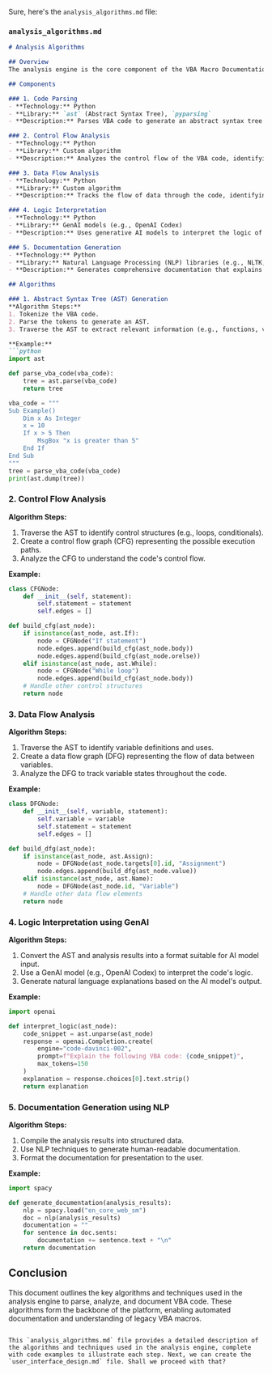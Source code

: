 Sure, here's the `analysis_algorithms.md` file:

### `analysis_algorithms.md`
```markdown
# Analysis Algorithms

## Overview
The analysis engine is the core component of the VBA Macro Documentation and Transformation Tool. It parses and interprets VBA code to generate comprehensive documentation. This document describes the key algorithms and techniques used in the analysis engine.

## Components

### 1. Code Parsing
- **Technology:** Python
- **Library:** `ast` (Abstract Syntax Tree), `pyparsing`
- **Description:** Parses VBA code to generate an abstract syntax tree (AST) that represents the structure of the code.

### 2. Control Flow Analysis
- **Technology:** Python
- **Library:** Custom algorithm
- **Description:** Analyzes the control flow of the VBA code, identifying different paths the code can take during execution (e.g., loops, conditionals).

### 3. Data Flow Analysis
- **Technology:** Python
- **Library:** Custom algorithm
- **Description:** Tracks the flow of data through the code, identifying how variables are defined, used, and modified.

### 4. Logic Interpretation
- **Technology:** Python
- **Library:** GenAI models (e.g., OpenAI Codex)
- **Description:** Uses generative AI models to interpret the logic of the VBA code and generate human-readable explanations.

### 5. Documentation Generation
- **Technology:** Python
- **Library:** Natural Language Processing (NLP) libraries (e.g., NLTK, spaCy)
- **Description:** Generates comprehensive documentation that explains the code's logic, control flow, and data flow in a human-readable format.

## Algorithms

### 1. Abstract Syntax Tree (AST) Generation
**Algorithm Steps:**
1. Tokenize the VBA code.
2. Parse the tokens to generate an AST.
3. Traverse the AST to extract relevant information (e.g., functions, variables, control structures).

**Example:**
```python
import ast

def parse_vba_code(vba_code):
    tree = ast.parse(vba_code)
    return tree

vba_code = """
Sub Example()
    Dim x As Integer
    x = 10
    If x > 5 Then
        MsgBox "x is greater than 5"
    End If
End Sub
"""
tree = parse_vba_code(vba_code)
print(ast.dump(tree))
```

### 2. Control Flow Analysis
**Algorithm Steps:**
1. Traverse the AST to identify control structures (e.g., loops, conditionals).
2. Create a control flow graph (CFG) representing the possible execution paths.
3. Analyze the CFG to understand the code's control flow.

**Example:**
```python
class CFGNode:
    def __init__(self, statement):
        self.statement = statement
        self.edges = []

def build_cfg(ast_node):
    if isinstance(ast_node, ast.If):
        node = CFGNode("If statement")
        node.edges.append(build_cfg(ast_node.body))
        node.edges.append(build_cfg(ast_node.orelse))
    elif isinstance(ast_node, ast.While):
        node = CFGNode("While loop")
        node.edges.append(build_cfg(ast_node.body))
    # Handle other control structures
    return node
```

### 3. Data Flow Analysis
**Algorithm Steps:**
1. Traverse the AST to identify variable definitions and uses.
2. Create a data flow graph (DFG) representing the flow of data between variables.
3. Analyze the DFG to track variable states throughout the code.

**Example:**
```python
class DFGNode:
    def __init__(self, variable, statement):
        self.variable = variable
        self.statement = statement
        self.edges = []

def build_dfg(ast_node):
    if isinstance(ast_node, ast.Assign):
        node = DFGNode(ast_node.targets[0].id, "Assignment")
        node.edges.append(build_dfg(ast_node.value))
    elif isinstance(ast_node, ast.Name):
        node = DFGNode(ast_node.id, "Variable")
    # Handle other data flow elements
    return node
```

### 4. Logic Interpretation using GenAI
**Algorithm Steps:**
1. Convert the AST and analysis results into a format suitable for AI model input.
2. Use a GenAI model (e.g., OpenAI Codex) to interpret the code's logic.
3. Generate natural language explanations based on the AI model's output.

**Example:**
```python
import openai

def interpret_logic(ast_node):
    code_snippet = ast.unparse(ast_node)
    response = openai.Completion.create(
        engine="code-davinci-002",
        prompt=f"Explain the following VBA code: {code_snippet}",
        max_tokens=150
    )
    explanation = response.choices[0].text.strip()
    return explanation
```

### 5. Documentation Generation using NLP
**Algorithm Steps:**
1. Compile the analysis results into structured data.
2. Use NLP techniques to generate human-readable documentation.
3. Format the documentation for presentation to the user.

**Example:**
```python
import spacy

def generate_documentation(analysis_results):
    nlp = spacy.load("en_core_web_sm")
    doc = nlp(analysis_results)
    documentation = ""
    for sentence in doc.sents:
        documentation += sentence.text + "\n"
    return documentation
```

## Conclusion
This document outlines the key algorithms and techniques used in the analysis engine to parse, analyze, and document VBA code. These algorithms form the backbone of the platform, enabling automated documentation and understanding of legacy VBA macros.
```

This `analysis_algorithms.md` file provides a detailed description of the algorithms and techniques used in the analysis engine, complete with code examples to illustrate each step. Next, we can create the `user_interface_design.md` file. Shall we proceed with that?
